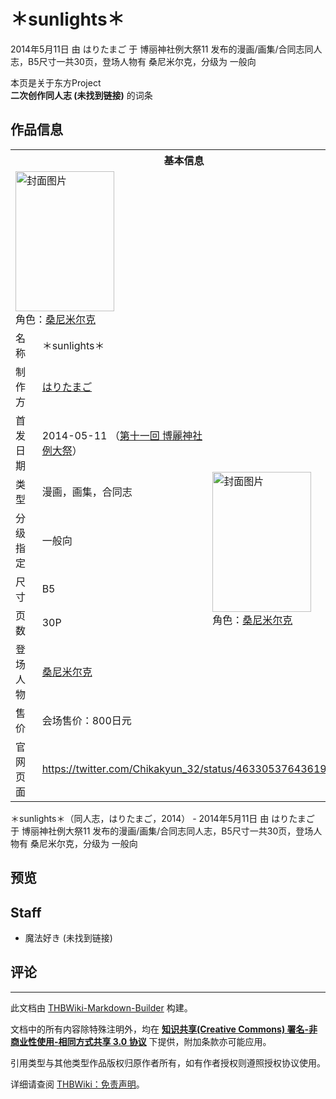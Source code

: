 # ＊sunlights＊

<!-- source html: G:\repos\THBWiki-Markdown-Builder\THBWikiMarkdown\Temp\main\0\0d\ns0%3A%EF%BC%8Asunlights%EF%BC%8A.html -->

2014年5月11日 由 はりたまご 于 博丽神社例大祭11 发布的漫画/画集/合同志同人志，B5尺寸一共30页，登场人物有 桑尼米尔克，分级为 一般向

本页是关于东方Project  
 **二次创作同人志 (未找到链接)** 的词条

## 作品信息

<table><tbody><tr><th colspan="3">基本信息</th></tr><tr><td class="cover-artwork-mobile" colspan="2"><a href="./文件-＊sunlights＊封面.png.md" class="image" title="封面图片"><img alt="封面图片" src="https://upload.thwiki.cc/thumb/4/4d/%EF%BC%8Asunlights%EF%BC%8A%E5%B0%81%E9%9D%A2.png/158px-%EF%BC%8Asunlights%EF%BC%8A%E5%B0%81%E9%9D%A2.png" decoding="async" loading="lazy" width="158" height="224" srcset="https://upload.thwiki.cc/thumb/4/4d/%EF%BC%8Asunlights%EF%BC%8A%E5%B0%81%E9%9D%A2.png/238px-%EF%BC%8Asunlights%EF%BC%8A%E5%B0%81%E9%9D%A2.png 1.5x, https://upload.thwiki.cc/thumb/4/4d/%EF%BC%8Asunlights%EF%BC%8A%E5%B0%81%E9%9D%A2.png/317px-%EF%BC%8Asunlights%EF%BC%8A%E5%B0%81%E9%9D%A2.png 2x" data-file-width="708" data-file-height="1000"></a><div class="cover-char">角色：<a href="./桑尼米尔克.md" title="桑尼米尔克">桑尼米尔克</a></div></td>
</tr><tr><td class="label">名称</td><td colspan="2"> ＊sunlights＊ </td></tr><tr><td class="label">制作方</td><td><a href="./はりたまご.md" title="はりたまご">はりたまご</a></td><td class="cover-artwork" rowspan="8" style="min-width:224px;"><a href="./文件-＊sunlights＊封面.png.md" class="image" title="封面图片"><img alt="封面图片" src="https://upload.thwiki.cc/thumb/4/4d/%EF%BC%8Asunlights%EF%BC%8A%E5%B0%81%E9%9D%A2.png/158px-%EF%BC%8Asunlights%EF%BC%8A%E5%B0%81%E9%9D%A2.png" decoding="async" loading="lazy" width="158" height="224" srcset="https://upload.thwiki.cc/thumb/4/4d/%EF%BC%8Asunlights%EF%BC%8A%E5%B0%81%E9%9D%A2.png/238px-%EF%BC%8Asunlights%EF%BC%8A%E5%B0%81%E9%9D%A2.png 1.5x, https://upload.thwiki.cc/thumb/4/4d/%EF%BC%8Asunlights%EF%BC%8A%E5%B0%81%E9%9D%A2.png/317px-%EF%BC%8Asunlights%EF%BC%8A%E5%B0%81%E9%9D%A2.png 2x" data-file-width="708" data-file-height="1000"></a><div class="cover-char">角色：<a href="./桑尼米尔克.md" title="桑尼米尔克">桑尼米尔克</a></div></td>
</tr><tr><td class="label">首发日期</td><td>2014-05-11&#160;（<a href="/展会作品列表?e=%E5%8D%9A%E4%B8%BD%E7%A5%9E%E7%A4%BE%E4%BE%8B%E5%A4%A7%E7%A5%AD%2311">第十一回 博麗神社例大祭</a>）</td></tr><tr><td class="label">类型</td><td>漫画，画集，合同志</td></tr><tr><td class="label">分级指定</td><td>一般向</td></tr><tr><td class="label">尺寸</td><td>B5</td></tr><tr><td class="label">页数</td><td>30P</td></tr><tr><td class="label">登场人物</td><td><a href="./桑尼米尔克.md" title="桑尼米尔克">桑尼米尔克</a></td></tr><tr><td class="label">售价</td><td>会场售价：800日元</td></tr>
<tr><td class="label">官网页面</td><td colspan="2"><a rel="nofollow" class="external free" href="https://twitter.com/Chikakyun_32/status/463305376436191234">https://twitter.com/Chikakyun_32/status/463305376436191234</a></td></tr></tbody></table>

＊sunlights＊（同人志，はりたまご，2014） - 2014年5月11日 由 はりたまご 于 博丽神社例大祭11 发布的漫画/画集/合同志同人志，B5尺寸一共30页，登场人物有 桑尼米尔克，分级为 一般向

## 预览

## Staff
- 魔法好き (未找到链接)


## 评论




---

此文档由 [THBWiki-Markdown-Builder](https://github.com/Delsin-Yu/THBWiki-Markdown-Builder) 构建。

文档中的所有内容除特殊注明外，均在 [**知识共享(Creative Commons) 署名-非商业性使用-相同方式共享 3.0 协议**](https://creativecommons.org/licenses/by-sa/3.0/deed.zh-hans) 下提供，附加条款亦可能应用。

引用类型与其他类型作品版权归原作者所有，如有作者授权则遵照授权协议使用。

详细请查阅 [THBWiki：免责声明](https://thbwiki.cc/THBWiki:%E5%85%8D%E8%B4%A3%E5%A3%B0%E6%98%8E)。

